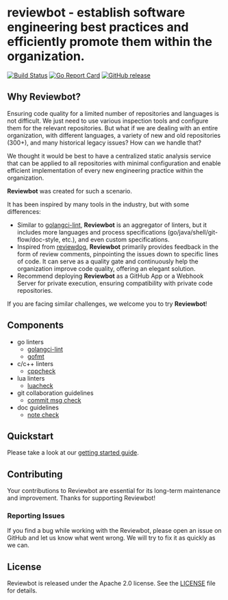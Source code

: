 # reviewbot - establish software engineering best practices and efficiently promote them within the organization.

[![Build Status](https://github.com/qiniu/reviewbot/actions/workflows/go.yml/badge.svg)](https://github.com/qiniu/reviewbot/actions/workflows/go.yml)
[![Go Report Card](https://goreportcard.com/badge/github.com/qiniu/reviewbot)](https://goreportcard.com/report/github.com/qiniu/reviewbot)
[![GitHub release](https://img.shields.io/github/v/tag/qiniu/reviewbot.svg?label=release)](https://github.com/qiniu/reviewbot/releases)

## Why Reviewbot?

Ensuring code quality for a limited number of repositories and languages is not difficult. We just need to use various inspection tools and configure them for the relevant repositories. But what if we are dealing with an entire organization, with different languages, a variety of new and old repositories (300+), and many historical legacy issues? How can we handle that?

We thought it would be best to have a centralized static analysis service that can be applied to all repositories with minimal configuration and enable efficient implementation of every new engineering practice within the organization.

**Reviewbot** was created for such a scenario.

It has been inspired by many tools in the industry, but with some differences:

- Similar to [golangci-lint](https://github.com/golangci/golangci-lint), **Reviewbot** is an aggregator of linters, but it includes more languages and process specifications (go/java/shell/git-flow/doc-style, etc.), and even custom specifications.
- Inspired from [reviewdog](https://github.com/reviewdog/reviewdog), **Reviewbot** primarily provides feedback in the form of review comments, pinpointing the issues down to specific lines of code. It can serve as a quality gate and continuously help the organization improve code quality, offering an elegant solution.
- Recommend deploying **Reviewbot** as a GitHub App or a Webhook Server for private execution, ensuring compatibility with private code repositories.

If you are facing similar challenges, we welcome you to try **Reviewbot**!

## Components

- go linters
  - [golangci-lint](/internal/linters/go/golangci_lint/)
  - [gofmt](/internal/linters/go/staticcheck/)
- c/c++ linters
  - [cppcheck](/internal/linters/c/cppcheck/)
- lua linters
  - [luacheck](/internal/linters/lua/luacheck/)
- git collaboration guidelines
  - [commit msg check](/internal/linters/git-flow/commit-check/)
- doc guidelines
  - [note check](/internal/linters/doc/note-check/)

## Quickstart

Please take a look at our [getting started guide](https://reviewbot-x.netlify.app).

## Contributing

Your contributions to Reviewbot are essential for its long-term maintenance and improvement. Thanks for supporting Reviewbot!

### Reporting Issues

If you find a bug while working with the Reviewbot, please open an issue on GitHub and let us know what went wrong. We will try to fix it as quickly as we can.

## License

Reviewbot is released under the Apache 2.0 license. See the [LICENSE](/LICENSE) file for details.

